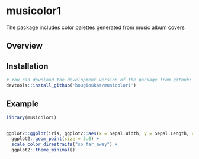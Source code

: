 # musicolor1
The package includes color palettes generated from music album covers

## Overview



## Installation

``` r
# You can download the development version of the package from github:
devtools::install_github('bougioukas/musicolor1')
```



## Example

``` r
library(musicolor1)


ggplot2::ggplot(iris, ggplot2::aes(x = Sepal.Width, y = Sepal.Length, color = Species)) +
  ggplot2::geom_point(size = 5.0) +
  scale_color_direstraits("so_far_away") +
  ggplot2::theme_minimal()
  
```
